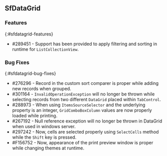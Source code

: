 ## SfDataGrid

### Features
{:#sfdatagrid-features}
* \#289451 - Support has been provided to apply filtering and sorting in runtime for `ListCollectionView`.

### Bug Fixes
{:#sfdatagrid-bug-fixes}

* \#276296 - Record in the custom sort comparer is proper while adding new records when grouped.
* \#301164 - `InvalidOperationException` will no longer be thrown while selecting records from two different `DataGrid` placed within `TabControl`.
* \#288973 - When using `ItemsSourceSelector` and the underlying property is an integer, `GridComboBoxColumn` values are now properly loaded while printing.
* \#267192 - Null reference exception will no longer be thrown in DataGrid when used in windows server.
* \#297242 - Now, cells are selected properly using `SelectCells` method while the `Shift` key is pressed.
* \#F156752 - Now, appearance of the print preview window is proper while changing themes at runtime.